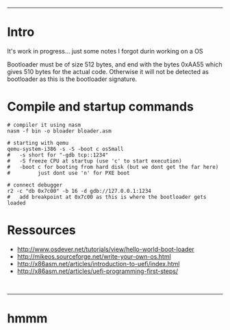 ___
# Intro

It's work in progress... just some notes I forgot durin working on a OS

Bootloader must be of size 512 bytes, and end with the bytes 0xAA55 which 
gives 510 bytes for the actual code. Otherwise it will not be detected as
bootloader as this is the bootloader signature.


# Compile and startup commands

```
# compiler it using nasm
nasm -f bin -o bloader bloader.asm

# starting with qemu
qemu-system-i386 -s -S -boot c osSmall
#   -s short for "-gdb tcp::1234"
#   -S freeze CPU at startup (use 'c' to start execution)
#   -boot c for booting from hard disk (but we dont get the far here)
#         just dont use 'n' for PXE boot

# connect debugger
r2 -c "db 0x7c00" -b 16 -d gdb://127.0.0.1:1234
#   add breakpoint at 0x7c00 as this is where the bootloader gets loaded

```


# Ressources

* http://www.osdever.net/tutorials/view/hello-world-boot-loader
* http://mikeos.sourceforge.net/write-your-own-os.html
* http://x86asm.net/articles/introduction-to-uefi/index.html
* http://x86asm.net/articles/uefi-programming-first-steps/


<br/>

___
# hmmm


